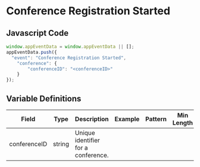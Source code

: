 # Conference Registration Started

### 

## Javascript Code
```js
window.appEventData = window.appEventData || [];
appEventData.push({
  "event": "Conference Registration Started",
    "conference": {
        "conferenceID": "<conferenceID>"
    }
});
```

## Variable Definitions

|Field|Type|Description|Example|Pattern|Min Length|Max Length|Minimum|Maximum|Multiple Of|
| --- | --- | --- | --- | --- | --- | --- | --- | --- | --- |
|conferenceID|string|Unique identifier for a conference.||||||||
